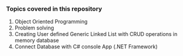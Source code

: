 ### Topics covered in this repository

1. Object Oriented Programming
2. Problem solving 
3. Creating User defined Generic Linked List with CRUD operations in memory database
4. Connect Database with C# console App (.NET Framework)

